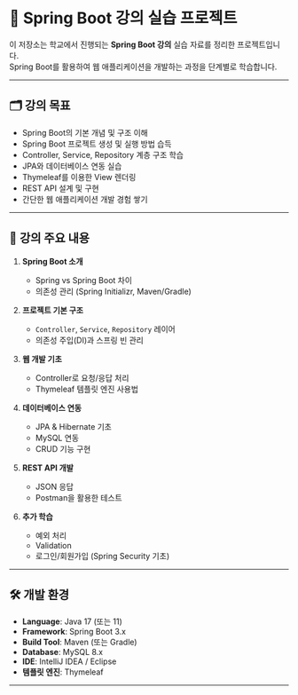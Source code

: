 # 📘 Spring Boot 강의 실습 프로젝트

이 저장소는 학교에서 진행되는 **Spring Boot 강의** 실습 자료를 정리한 프로젝트입니다.  
Spring Boot를 활용하여 웹 애플리케이션을 개발하는 과정을 단계별로 학습합니다.

---

## 🗂️ 강의 목표

- Spring Boot의 기본 개념 및 구조 이해
- Spring Boot 프로젝트 생성 및 실행 방법 습득
- Controller, Service, Repository 계층 구조 학습
- JPA와 데이터베이스 연동 실습
- Thymeleaf를 이용한 View 렌더링
- REST API 설계 및 구현
- 간단한 웹 애플리케이션 개발 경험 쌓기

---

## 📌 강의 주요 내용

1. **Spring Boot 소개**
    - Spring vs Spring Boot 차이
    - 의존성 관리 (Spring Initializr, Maven/Gradle)

2. **프로젝트 기본 구조**
    - `Controller`, `Service`, `Repository` 레이어
    - 의존성 주입(DI)과 스프링 빈 관리

3. **웹 개발 기초**
    - Controller로 요청/응답 처리
    - Thymeleaf 템플릿 엔진 사용법

4. **데이터베이스 연동**
    - JPA & Hibernate 기초
    - MySQL 연동
    - CRUD 기능 구현

5. **REST API 개발**
    - JSON 응답
    - Postman을 활용한 테스트

6. **추가 학습**
    - 예외 처리
    - Validation
    - 로그인/회원가입 (Spring Security 기초)

---

## 🛠️ 개발 환경

- **Language**: Java 17 (또는 11)
- **Framework**: Spring Boot 3.x
- **Build Tool**: Maven (또는 Gradle)
- **Database**: MySQL 8.x
- **IDE**: IntelliJ IDEA / Eclipse
- **템플릿 엔진**: Thymeleaf

---
